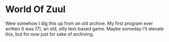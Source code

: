 # World Of Zuul
Wew somehow I dig this up from an old archive. My first program ever written (I was 17), an old, silly text-based game. Maybe someday I'll elevate this, but for now just for sake of archiving.
